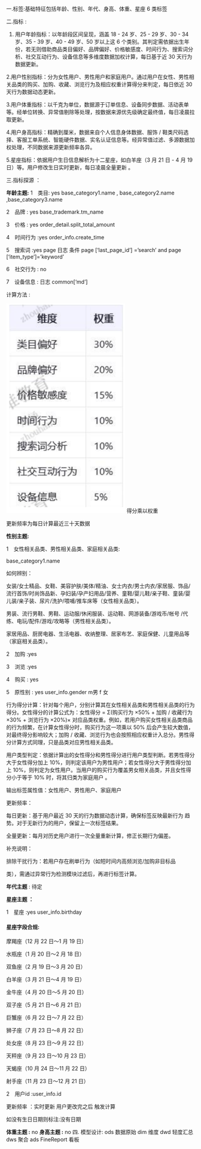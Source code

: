 一.标签:基础特征包括年龄、性别、年代、身高、体重、星座 6 类标签

二.指标 :

  1. 用户年龄指标：以年龄段区间呈现，涵盖 18 - 24 岁、25 - 29 岁、30 - 34 岁、35 - 39 岁、40 - 49 岁、50 岁以上这 6 个类别。其判定需依据出生年份，若无则借助商品类目偏好、品牌偏好、价格敏感度、时间行为、搜索词分析、社交互动行为、设备信息等多维度数据加权计算，每日基于近 30 天行为数据更新。

  2.用户性别指标：分为女性用户、男性用户和家庭用户。通过用户在女性、男性相关品类的购买、加购、收藏、浏览行为及相应权重计算得分来判定，每日依近 30 天行为数据动态更新。

  3.用户体重指标：以千克为单位，数据源于订单信息、设备同步数据、活动表单等。经单位转换、异常值剔除等处理，按数据来源优先级确定最终值，每日凌晨拉取更新。

  4.用户身高指标：精确到厘米，数据来自个人信息身体数据、服饰 / 鞋类尺码选择、客服工单系统、智能硬件数据、实名认证信息等。经异常值过滤、多源数据加权处理，不同数据来源更新频率各异。

  5.星座指标：依据用户生日信息解析为十二星座，如白羊座（3 月 21 日 - 4 月 19 日）等。用户修改生日实时更新，每日凌晨全量更新 。

三.指标探源 ：

**年龄主题:**
1　类目: yes base_category1.name , base_category2.name ,base_category3.name

2　品牌 : yes base_trademark.tm_name

3　价格 : yes  order_detail.split_total_amount

4　时间行为 :yes  order_info.create_time

5　搜索词 :yes  page 日志 条件 page [‘last_page_id’] =’search’ and 
page [‘item_type’]=’keyword’ 

6　社交行为 : no

7　设备信息 : 日志 common[‘md’]

计算方法 :

![img.png](img.png)
得分乘以权重

更新频率为每日计算最近三十天数据

**性别主题:**

1　女性相关品类、男性相关品类、家庭相关品类:

base_category1.name

如何辨别：

女装/女士精品、女鞋、美容护肤/美体/精油、女士内衣/男士内衣/家居服、饰品/流行首饰/时尚饰品新、孕妇装/孕产妇用品/营养、童鞋/婴儿鞋/亲子鞋、童装/婴儿装/亲子装、尿片/洗护/喂哺/推车床等（女性相关品类）。

男装、流行男鞋、男鞋、运动服/休闲服装、运动鞋、网游装备/游戏币/帐号 /代练、电玩/配件/游戏/攻略等（男性相关品类）。

家居用品、厨房电器、生活电器、收纳整理、居家布艺、家庭保健、儿童用品等（家庭相关品类）。

2　加购 :yes

3　浏览 :yes

4　购买 : yes

5　原性别 : yes user_info.gender m男 f 女

行为得分计算：针对每个用户，分别计算其在女性相关品类和男性相关品类的行为得分。女性得分的计算公式为：女性得分 = Σ(购买行为 ×50% + 加购 / 收藏行为 ×30% + 浏览行为 ×20%)× 对应品类权重。例如，若用户购买女性相关品类商品的行为频繁，在计算女性得分时，购买行为这一项乘以 50% 后会产生较大数值，对最终得分影响较大；加购 / 收藏、浏览行为也会按照相应权重计入总分。男性得分计算方式同理，只是品类对应男性相关品类。

用户类型判定：依据计算出的女性得分和男性得分进行用户类型判断。若男性得分大于女性得分加上 10%，则判定该用户为男性用户；若女性得分大于男性得分加上 10%，则判定为女性用户。当用户的购买行为覆盖男女相关品类，并且女性得分小于等于 10% 时，将其归类为家庭用户 。

输出标签属性值：女性用户、男性用户、家庭用户

更新频率：

每日更新：基于用户最近 30 天的行为数据动态计算，确保标签反映最新行为 趋势。对于无新行为的用户，保留上一次标签结果。

全量更新：每月对历史用户进行一次全量重新计算，修正长期行为偏差。

补充说明：

排除干扰行为：若用户存在刷单行为（如短时间内高频浏览/加购非目标品

类），需通过异常行为检测模块过滤后，再进行标签计算。

**年代主题** : 待定

**星座主题 ：**

1　星座 :yes user_info.birthday

#### **星座****字段****合规:**

摩羯座（12 月 22 日～1 月 19 日）

水瓶座（1 月 20 日～2 月 18 日）

双鱼座（2 月 19 日～3 月 20 日）

白羊座（3 月 21 日～4 月 19 日）

金牛座（4 月 20 日～5 月 20 日）

双子座（5 月 21 日～6 月 21 日）

巨蟹座（6 月 22 日～7 月 22 日）

狮子座（7 月 23 日～8 月 22 日）

处女座（8 月 23 日～9 月 22 日）

天秤座（9 月 23 日～10 月 23 日）

天蝎座（10 月 24 日～11 月 22 日）

射手座（11 月 23 日～12 月 21 日）

2　用户id :user_info.id

更新频率 ：实时更新 用户更改完之后 触发计算

如没有生日日期则标注:没有日期

**体重主题 :** no
**身高主题 :** no
四. 模型设计:
  ods 数据原始 
  dim 维度 
  dwd 轻度汇总 
  dws 聚合 
  ads FineReport 看板
  